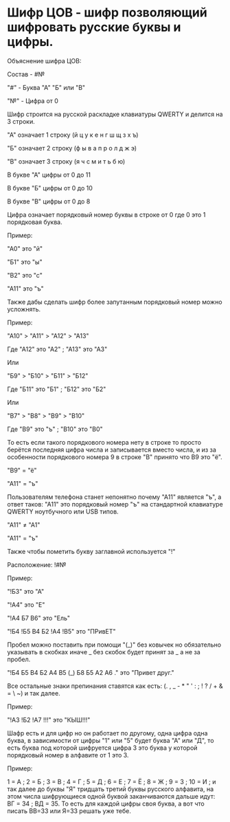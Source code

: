 # Шифр ЦОВ - шифр позволяющий шифровать русские буквы и цифры.

Объяснение шифра ЦОВ:

Состав - #№

"#" - Буква "А" "Б" или "В"

"№" - Цифра от 0

Шифр строится на русской раскладке клавиатуры QWERTY и делится на 3 строки.

"А" означает 1 строку (й ц у к е н г ш щ з х ъ)

"Б" означает 2 строку (ф ы в а п р о л д ж э)

"В" означает 3 строку (я ч с м и т ь б ю)

В букве "А" цифры от 0 до 11

В букве "Б" цифры от 0 до 10

В букве "В" цифры от 0 до 8

Цифра означает порядковый номер буквы в строке от 0 где 0 это 1 порядковая буква.

Пример: 

"А0" это "й"

"Б1" это "ы"

"В2" это "с"

"А11" это "ъ"

Также дабы сделать шифр более запутанным порядковый номер можно усложнять.

Пример:

"А10" > "А11" > "А12" > "А13"

Где  "А12" это "А2"  ;  "А13" это "А3"

Или

"Б9" > "Б10" > "Б11" > "Б12"

Где  "Б11" это "Б1"  ;  "Б12" это "Б2"

Или

"В7" > "В8" > "В9" > "В10"

Где  "В9" это "ъ"  ;  "В10" это "В0"

То есть если такого порядкового номера нету в строке то просто берётся последняя цифра числа и записывается вместо числа, и из за особенности порядкового номера 9 в строке "В" принято что В9 это "ё".

"В9" = "ё"

"А11" = "ъ"

Пользователям телефона станет непонятно почему "А11" является "ъ", а ответ таков: "А11" это порядковый номер "ъ" на стандартной клавиатуре QWERTY ноутбучного или USB типов.

"А11" ≠ "А1"

"А11" = "ъ"

Также чтобы пометить букву заглавной используется "!"

Расположение: !#№

Пример:

"!Б3"  это  "А"

"!А4"  это  "Е"

"!А4 Б7 В6"  это  "Ель"

"!Б4 !Б5 В4 Б2 !А4 !В5"  это  "ПРивЕТ"

Пробел можно поставить при помощи "(_)" без ковычек но обязательно указывать в скобках иначе _ без скобок будет принят за _ а не за пробел.

"!Б4 Б5 В4 Б2 А4 В5 (_) Б8 Б5 А2 А6 ."  это  "Привет друг."

Все остальные знаки препинания ставятся как есть: (. , _ - * " ' : ; ! ? / + & = \ ~) и так далее.

Пример:

"!А3 !Б2 !А7 !!!"  это  "КЫШ!!!"

Шафр есть и для цифр но он работает по другому, одна цифра одна буква, в зависимости от цифры "1" или "5" будет буква "А" или "Д", то есть буква под которой шифруется цифра 3 это буква у которой порядковый номер в алфавите от 1 это 3.

Пример:

1 = А  ;  2 = Б  ;  3 = В  ;  4 = Г  ;  5 = Д  ;  6 = Е  ;  7 = Ё  ;  8 = Ж  ;  9 = З  ;  10 = И  ;  и так далее до буквы "Я" тридцать третий буквы русского алфавита, на этом числа шифрующиеся одной буквой заканчиваются дальше идут:  ВГ = 34 ; ВД = 35. То есть для каждой цифры своя буква, а вот что писать ВВ=33 или Я=33 решать уже тебе.

